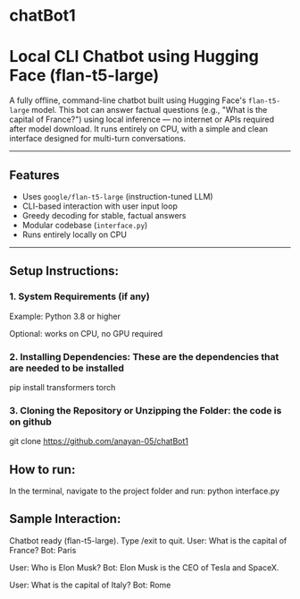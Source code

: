 # chatBot1
# Local CLI Chatbot using Hugging Face (flan-t5-large)

A fully offline, command-line chatbot built using Hugging Face's `flan-t5-large` model. This bot can answer factual questions (e.g., "What is the capital of France?") using local inference — no internet or APIs required after model download. It runs entirely on CPU, with a simple and clean interface designed for multi-turn conversations.

---

## Features

- Uses `google/flan-t5-large` (instruction-tuned LLM)
- CLI-based interaction with user input loop
- Greedy decoding for stable, factual answers
- Modular codebase (`interface.py`)
- Runs entirely locally on CPU

---

## Setup Instructions:

### 1. System Requirements (if any)

Example: Python 3.8 or higher

Optional: works on CPU, no GPU required

### 2. Installing Dependencies: These are the dependencies that are needed to be installed
pip install transformers torch

### 3. Cloning the Repository or Unzipping the Folder: the code is on github
git clone https://github.com/anayan-05/chatBot1

## How to run:


In the terminal, navigate to the project folder and run:
python interface.py
## Sample Interaction:


Chatbot ready (flan-t5-large). Type /exit to quit.
User: What is the capital of France?
Bot: Paris

User: Who is Elon Musk?
Bot: Elon Musk is the CEO of Tesla and SpaceX.

User: What is the capital of Italy?
Bot: Rome
